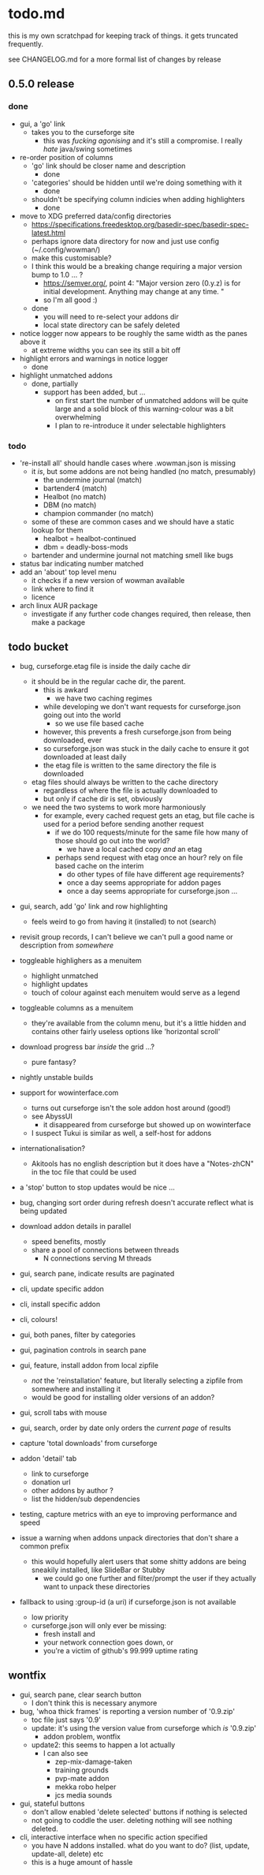 # todo.md

this is my own scratchpad for keeping track of things. it gets truncated frequently.

see CHANGELOG.md for a more formal list of changes by release

## 0.5.0 release

### done

* gui, a 'go' link
    - takes you to the curseforge site
        - this was *fucking agonising* and it's still a compromise. I really *hate* java/swing sometimes
* re-order position of columns
    - 'go' link should be closer name and description
        - done
    - 'categories' should be hidden until we're doing something with it
        - done
    - shouldn't be specifying column indicies when adding highlighters
        - done
* move to XDG preferred data/config directories
    - https://specifications.freedesktop.org/basedir-spec/basedir-spec-latest.html
    - perhaps ignore data directory for now and just use config (~/.config/wowman/)
    - make this customisable?
    - I think this would be a breaking change requiring a major version bump to 1.0 ... ?
        - https://semver.org/, point 4: "Major version zero (0.y.z) is for initial development. Anything may change at any time. "
        - so I'm all good :)
    - done
        - you will need to re-select your addons dir
        - local state directory can be safely deleted
* notice logger now appears to be roughly the same width as the panes above it
    - at extreme widths you can see its still a bit off
* highlight errors and warnings in notice logger
    - done
* highlight unmatched addons
    - done, partially
        - support has been added, but ...
            - on first start the number of unmatched addons will be quite large and a solid block of this warning-colour was a bit overwhelming
            - I plan to re-introduce it under selectable highlighters

### todo

* 're-install all' should handle cases where .wowman.json is missing
    - it *is*, but some addons are not being handled (no match, presumably)
        - the undermine journal (match)
        - bartender4 (match)
        - Healbot (no match)
        - DBM (no match)
        - champion commander (no match)
    - some of these are common cases and we should have a static lookup for them
        - healbot = healbot-continued
        - dbm = deadly-boss-mods
    - bartender and undermine journal not matching smell like bugs
* status bar indicating number matched
* add an 'about' top level menu
    - it checks if a new version of wowman available
    - link where to find it
    - licence
* arch linux AUR package
    - investigate if any further code changes required, then release, then make a package

## todo bucket

* bug, curseforge.etag file is inside the daily cache dir
    - it should be in the regular cache dir, the parent.
        - this is awkard
            - we have two caching regimes
        - while developing we don't want requests for curseforge.json going out into the world
            - so we use file based cache
        - however, this prevents a fresh curseforge.json from being downloaded, ever
        - so curseforge.json was stuck in the daily cache to ensure it got downloaded at least daily
        - the etag file is written to the same directory the file is downloaded
    - etag files should always be written to the cache directory
        - regardless of where the file is actually downloaded to
        - but only if cache dir is set, obviously
    - we need the two systems to work more harmoniously
        - for example, every cached request gets an etag, but file cache is used for a period before sending another request
            - if we do 100 requests/minute for the same file how many of those should go out into the world?
                - we have a local cached copy *and* an etag
            - perhaps send request with etag once an hour? rely on file based cache on the interim
                - do other types of file have different age requirements? 
                - once a day seems appropriate for addon pages
                - once a day seems appropriate for curseforge.json ...

* gui, search, add 'go' link and row highlighting
    - feels weird to go from having it (installed) to not (search)
* revisit group records, I can't believe we can't pull a good name or description from *somewhere*
* toggleable highlighers as a menuitem
    - highlight unmatched
    - highlight updates
    - touch of colour against each menuitem would serve as a legend
* toggleable columns as a menuitem
    - they're available from the column menu, but it's a little hidden and contains other fairly useless options like 'horizontal scroll'
* download progress bar *inside* the grid ...?
    - pure fantasy?
* nightly unstable builds
* support for wowinterface.com
    - turns out curseforge isn't the sole addon host around (good!)
    - see AbyssUI
        - it disappeared from curseforge but showed up on wowinterface
    - I suspect Tukui is similar as well, a self-host for addons 
* internationalisation? 
    - Akitools has no english description but it does have a "Notes-zhCN" in the toc file that could be used
* a 'stop' button to stop updates would be nice ...
* bug, changing sort order during refresh doesn't accurate reflect what is being updated
* download addon details in parallel
    - speed benefits, mostly
    - share a pool of connections between threads
        - N connections serving M threads
* gui, search pane, indicate results are paginated
* cli, update specific addon
* cli, install specific addon
* cli, colours!
* gui, both panes, filter by categories
* gui, pagination controls in search pane
* gui, feature, install addon from local zipfile
    - *not* the 'reinstallation' feature, but literally selecting a zipfile from somewhere and installing it
    - would be good for installing older versions of an addon?
* gui, scroll tabs with mouse
* gui, search, order by date only orders the *current page* of results
* capture 'total downloads' from curseforge
* addon 'detail' tab
    - link to curseforge
    - donation url
    - other addons by author ?
    - list the hidden/sub dependencies
* testing, capture metrics with an eye to improving performance and speed
* issue a warning when addons unpack directories that don't share a common prefix
    - this would hopefully alert users that some shitty addons are being sneakily installed, like SlideBar or Stubby
        - we could go one further and filter/prompt the user if they actually want to unpack these directories
* fallback to using :group-id (a uri) if curseforge.json is not available
    - low priority
    - curseforge.json will only ever be missing:
        - fresh install and
        - your network connection goes down, or
        - you're a victim of github's 99.999 uptime rating

## wontfix
* gui, search pane, clear search button
    - I don't think this is necessary anymore
* bug, 'whoa thick frames' is reporting a version number of '0.9.zip'
    - toc file just says '0.9'
    - update: it's using the version value from curseforge which *is* '0.9.zip'
        - addon problem, wontfix
    - update2: this seems to happen a lot actually
        - I can also see
            - zep-mix-damage-taken
            - training grounds
            - pvp-mate addon
            - mekka robo helper
            - jcs media sounds
* gui, stateful buttons
    - don't allow enabled 'delete selected' buttons if nothing is selected
    - not going to coddle the user. deleting nothing will see nothing deleted.
* cli, interactive interface when no specific action specified
    - you have N addons installed. what do you want to do? (list, update, update-all, delete) etc
    - this is a huge amount of hassle
